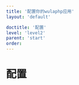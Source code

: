 ```yaml
---
title: '配置你的wulaphp应用'
layout: 'default'

doctitle: '配置'
level: 'level2'
parent: 'start'
order: 
---
```


# 配置
